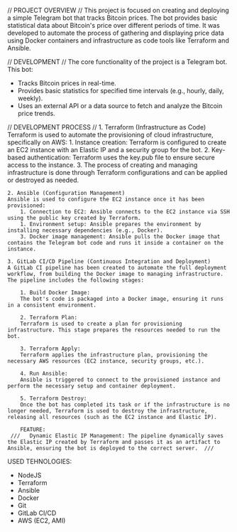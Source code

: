 // PROJECT OVERVIEW  //
This project is focused on creating and deploying a simple Telegram bot that tracks Bitcoin prices. The bot provides basic statistical data about Bitcoin's price over different periods of time. It was developed to automate the process of gathering and displaying price data using Docker containers and infrastructure as code tools like Terraform and Ansible.

//   DEVELOPMENT //
The core functionality of the project is a Telegram bot. This bot:
 - Tracks Bitcoin prices in real-time.
 - Provides basic statistics for specified time intervals (e.g., hourly, daily, weekly).
 - Uses an external API or a data source to fetch and analyze the Bitcoin price trends.

//   DEVELOPMENT PROCESS   //
    1. Terraform (Infrastructure as Code)
    Terraform is used to automate the provisioning of cloud infrastructure, specifically on AWS:
        1. Instance creation: Terraform is configured to create an EC2 instance with an Elastic IP and a security group for the bot.
        2. Key-based authentication: Terraform uses the key.pub file to ensure secure access to the instance.
        3. The process of creating and managing infrastructure is done through Terraform configurations and can be applied or destroyed as needed.

    2. Ansible (Configuration Management)
    Ansible is used to configure the EC2 instance once it has been provisioned:
        1. Connection to EC2: Ansible connects to the EC2 instance via SSH using the public key created by Terraform.
        1. Environment setup: Ansible prepares the environment by installing necessary dependencies (e.g., Docker).
        3. Docker image management: Ansible pulls the Docker image that contains the Telegram bot code and runs it inside a container on the instance.

    3. GitLab CI/CD Pipeline (Continuous Integration and Deployment)
    A GitLab CI pipeline has been created to automate the full deployment workflow, from building the Docker image to managing infrastructure. The pipeline includes the following stages:

        1. Build Docker Image:
        The bot's code is packaged into a Docker image, ensuring it runs in a consistent environment.

        2. Terraform Plan:
        Terraform is used to create a plan for provisioning infrastructure. This stage prepares the resources needed to run the bot.

        3. Terraform Apply:
        Terraform applies the infrastructure plan, provisioning the necessary AWS resources (EC2 instance, security groups, etc.).

        4. Run Ansible:
        Ansible is triggered to connect to the provisioned instance and perform the necessary setup and container deployment.

        5. Terraform Destroy:
        Once the bot has completed its task or if the infrastructure is no longer needed, Terraform is used to destroy the infrastructure, releasing all resources (such as the EC2 instance and Elastic IP).

        FEATURE:
     ///   Dynamic Elastic IP Management: The pipeline dynamically saves the Elastic IP created by Terraform and passes it as an artifact to Ansible, ensuring the bot is deployed to the correct server.  ///


USED TEHNOLOGIES:
- NodeJS
- Terraform  
- Ansible
- Docker
- Git  
- GitLab CI/CD  
- AWS (EC2, AMI)  
